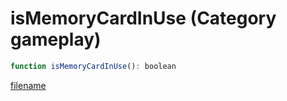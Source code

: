 # isMemoryCardInUse (Category gameplay)

```js
function isMemoryCardInUse(): boolean
```

[filename](isMemoryCardInUse_m.md ':include')